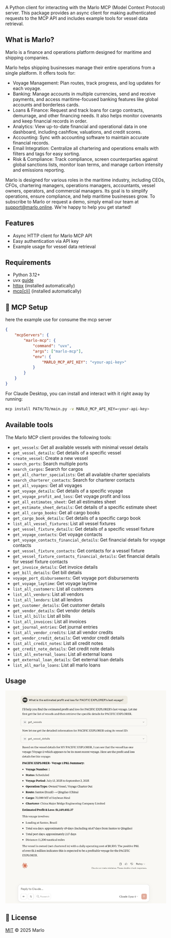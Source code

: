 A Python client for interacting with the Marlo MCP (Model Context Protocol) server. This package provides an async client for making authenticated requests to the MCP API and includes example tools for vessel data retrieval.

## What is Marlo?
Marlo is a finance and operations platform designed for maritime and shipping companies.

Marlo helps shipping businesses manage their entire operations from a single platform. It offers tools for:
- Voyage Management: Plan routes, track progress, and log updates for each voyage.
- Banking: Manage accounts in multiple currencies, send and receive payments, and access maritime-focused banking features like global accounts and borderless cards.
- Loans & Finance: Request and track loans for cargo contracts, demurrage, and other financing needs. It also helps monitor covenants and keep financial records in order.
- Analytics: View up-to-date financial and operational data in one dashboard, including cashflow, valuations, and credit scores.
- Accounting: Sync with accounting software to maintain accurate financial records.
- Email Integration: Centralize all chartering and operations emails with filters and tags for easy sorting.
- Risk & Compliance: Track compliance, screen counterparties against global sanctions lists, monitor loan terms, and manage carbon intensity and emissions reporting.

Marlo is designed for various roles in the maritime industry, including CEOs, CFOs, chartering managers, operations managers, accountants, vessel owners, operators, and commercial managers. Its goal is to simplify operations, ensure compliance, and help maritime businesses grow.
To subscribe to Marlo or request a demo, simply email our team at [support@marlo.online](mailto:support@marlo.online). We're happy to help you get started!

## Features
- Async HTTP client for Marlo MCP API
- Easy authentication via API key
- Example usage for vessel data retrieval

## Requirements
- Python 3.12+
- uvx [guide](https://docs.astral.sh/uv/getting-started/installation/)
- [httpx](https://www.python-httpx.org/) (installed automatically)
- [mcp[cli]](https://pypi.org/project/mcp/) (installed automatically)

## 🔌 MCP Setup

here the example use for consume the mcp server

```json
{
    "mcpServers": {
        "marlo-mcp": {
            "command": "uvx",
            "args": ["marlo-mcp"],
            "env": {
                "MARLO_MCP_API_KEY": "<your-api-key>"
            }
        }
    }
}
```

For Claude Desktop, you can install and interact with it right away by running:

```bash
mcp install PATH/TO/main.py -v MARLO_MCP_API_KEY=<your-api-key>
```
## Available tools
The Marlo MCP client provides the following tools:

- `get_vessels`: Get all available vessels with minimal vessel details
- `get_vessel_details`: Get details of a specific vessel
- `create_vessel`: Create a new vessel
- `search_ports`: Search multiple ports
- `search_cargos`: Search for cargos
- `get_all_charter_specialists`: Get all available charter specialists
- `search_charterer_contacts`: Search for charterer contacts
- `get_all_voyages`: Get all voyages
- `get_voyage_details`: Get details of a specific voyage
- `get_voyage_profit_and_loss`: Get voyage profit and loss
- `get_all_estimates_sheet`: Get all estimates sheet
- `get_estimate_sheet_details`: Get details of a specific estimate sheet
- `get_all_cargo_books`: Get all cargo books
- `get_cargo_book_details`: Get details of a specific cargo book
- `list_all_vessel_fixtures`: List all vessel fixtures
- `get_vessel_fixture_details`: Get details of a specific vessel fixture
- `get_voyage_contacts`: Get voyage contacts
- `get_voyage_contacts_financial_details`: Get financial details for voyage contacts
- `get_vessel_fixture_contacts`: Get contacts for a vessel fixture
- `get_vessel_fixture_contacts_financial_details`: Get financial details for vessel fixture contacts
- `get_invoice_details`: Get invoice details
- `get_bill_details`: Get bill details
- `voyage_port_disbursements`: Get voyage port disbursements
- `get_voyage_laytime`: Get voyage laytime
- `list_all_customers`: List all customers
- `list_all_vendors`: List all vendors
- `list_all_lendors`: List all lendors
- `get_customer_details`: Get customer details
- `get_vendor_details`: Get vendor details
- `list_all_bills`: List all bills
- `list_all_invoices`: List all invoices
- `get_journal_entries`: Get journal entries
- `list_all_vendor_credits`: List all vendor credits
- `get_vendor_credit_details`: Get vendor credit details
- `list_all_credit_notes`: List all credit notes
- `get_credit_note_details`: Get credit note details
- `list_all_external_loans`: List all external loans
- `get_external_loan_details`: Get external loan details
- `list_all_marlo_loans`: List all marlo loans

## Usage

![Example usage of Marlo MCP Client](https://raw.githubusercontent.com/core-marlo/marlo-mcp/main/marlo_mcp/marlo_claude_example.png)

## 🔑 License
[MIT](LICENSE) © 2025 Marlo

